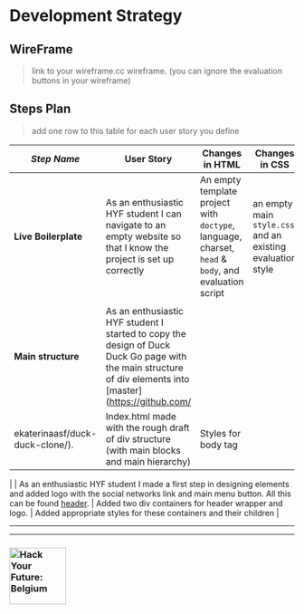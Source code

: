 # Development Strategy

## WireFrame

> link to your wireframe.cc wireframe. (you can ignore the evaluation buttons in your wireframe)

## Steps Plan

> add one row to this table for each user story you define

| _Step Name_ | User Story | Changes in HTML | Changes in CSS |
| --- | --- | --- | --- |
| __Live Boilerplate__ | As an enthusiastic HYF student I can navigate to an empty website so that I know the project is set up correctly | An empty template project with `doctype`, language, charset, `head` & `body`, and evaluation script | an empty main `style.css` and an existing evaluation style |
|  | |  |  |
| __Main structure__ | As an enthusiastic HYF student I started to copy the design of Duck Duck Go page with the main structure of div elements into [master](https://github.com/
ekaterinaasf/duck-duck-clone/). | Index.html made with the rough draft of div structure (with main blocks and main hierarchy) | Styles for body tag |

| | As an enthusiastic HYF student I made a first step in designing elements and added logo with the social networks link and main menu button. All this can be found [header](https://github.com/ekaterinaasf/duck-duck-clone/tree/header/). | Added two div containers for header wrapper and logo. | Added appropriate styles for these containers and their children | 





---
---

### <a href="https://hackyourfuture.be" target="_blank"><img src="https://user-images.githubusercontent.com/18554853/63941625-4c7c3d00-ca6c-11e9-9a76-8d5e3632fe70.jpg" width="100" height="100" alt="Hack Your Future: Belgium"></a>
